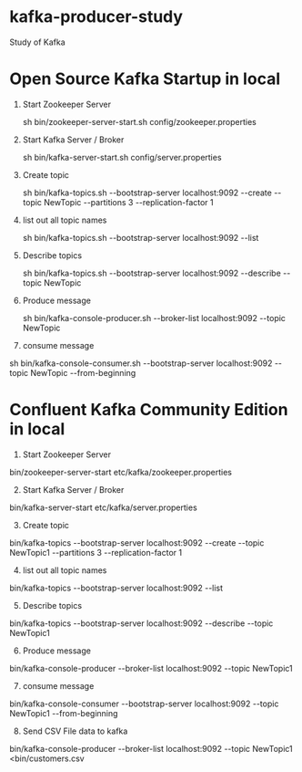 # kafka-producer-study
Study of Kafka
# Open Source Kafka Startup in local

1) Start Zookeeper Server

   sh bin/zookeeper-server-start.sh config/zookeeper.properties

2) Start Kafka Server / Broker

     sh bin/kafka-server-start.sh config/server.properties

3) Create topic

    sh bin/kafka-topics.sh --bootstrap-server localhost:9092 --create --topic NewTopic --partitions 3 --replication-factor 1

4) list out all topic names

    sh bin/kafka-topics.sh --bootstrap-server localhost:9092 --list

5) Describe topics

    sh bin/kafka-topics.sh --bootstrap-server localhost:9092 --describe --topic NewTopic

6) Produce message

   sh bin/kafka-console-producer.sh --broker-list localhost:9092 --topic NewTopic

7) consume message

  sh bin/kafka-console-consumer.sh --bootstrap-server localhost:9092 --topic NewTopic --from-beginning

# Confluent Kafka Community Edition in local

1) Start Zookeeper Server

bin/zookeeper-server-start etc/kafka/zookeeper.properties

2) Start Kafka Server / Broker

bin/kafka-server-start etc/kafka/server.properties

3) Create topic

bin/kafka-topics --bootstrap-server localhost:9092 --create --topic NewTopic1 --partitions 3 --replication-factor 1

4) list out all topic names

bin/kafka-topics --bootstrap-server localhost:9092 --list

5) Describe topics

bin/kafka-topics --bootstrap-server localhost:9092 --describe --topic NewTopic1

6) Produce message

bin/kafka-console-producer --broker-list localhost:9092 --topic NewTopic1

7) consume message

bin/kafka-console-consumer --bootstrap-server localhost:9092 --topic NewTopic1 --from-beginning 

8) Send CSV File data to kafka

bin/kafka-console-producer --broker-list localhost:9092 --topic NewTopic1 <bin/customers.csv
